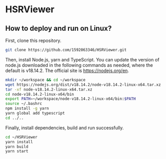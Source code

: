 # HSRViewer

## How to deploy and run on Linux?

First, clone this repository.

```bash
git clone https://github.com/1592063346/HSRViewer.git
```

Then, install Node.js, yarn and TypeScript. You can update the version of node.js downloaded in the following commands as needed, where the default is v18.14.2. The official site is https://nodejs.org/en.

```bash
mkdir ~/workspace && cd ~/workspace
wget https://nodejs.org/dist/v18.14.2/node-v18.14.2-linux-x64.tar.xz
tar -xf node-v18.14.2-linux-x64.tar.xz
cd node-v18.14.2-linux-x64/bin
export PATH=~/workspace/node-v18.14.2-linux-x64/bin:$PATH
source ~/.bashrc
npm install -g yarn
yarn global add typescript
cd ../..
```

Finally, install dependencies, build and run successfully.

```bash
cd ~/HSRViewer
yarn install
yarn build
yarn start
```